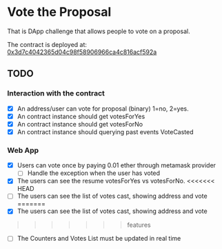 # Vote the Proposal

That is DApp challenge that allows people to vote on a proposal.

The contract is deployed at:
[0x3d7c4042365d04c98f58906966ca4c816acf592a](https://rinkeby.etherscan.io/address/0x3d7c4042365d04c98f58906966ca4c816acf592a#code)

## TODO

### Interaction with the contract

- [x] An address/user can vote for proposal (binary) 1=no, 2=yes.
- [x] An contract instance should get votesForYes
- [x] An contract instance should get votesForNo
- [x] An contract instance should querying past events VoteCasted

### Web App

- [x] Users can vote once by paying 0.01 ether through metamask provider
  - [ ] Handle the exception when the user has voted
- [x] The users can see the resume votesForYes vs votesForNo.
<<<<<<< HEAD
- [ ] The users can see the list of votes cast, showing address and vote
=======
- [x] The users can see the list of votes cast, showing address and vote
>>>>>>> features
- [ ] The Counters and Votes List must be updated in real time
